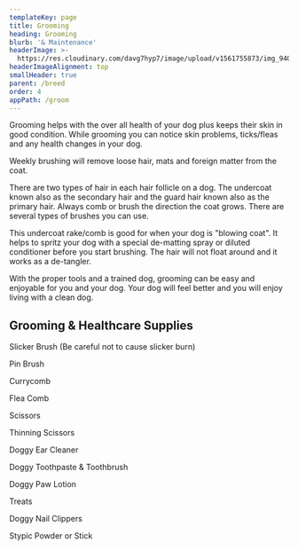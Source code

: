 ```yaml
---
templateKey: page
title: Grooming
heading: Grooming
blurb: '& Maintenance'
headerImage: >-
  https://res.cloudinary.com/davg7hyp7/image/upload/v1561755873/img_9401_x3vgeb.png
headerImageAlignment: top
smallHeader: true
parent: /breed
order: 4
appPath: /groom
---
```


Grooming helps with the over all health of your dog plus keeps their skin in good condition. While grooming you can notice skin problems, ticks/fleas and any health changes in your dog.

Weekly brushing will remove loose hair, mats and foreign matter from the coat.

There are two types of hair in each hair follicle on a dog. The undercoat known also as the secondary hair and the guard hair known also as the primary hair. Always comb or brush the direction the coat grows. There are several types of brushes you can use.

This undercoat rake/comb is good for when your dog is "blowing coat". It helps to spritz your dog with a special de-matting spray or diluted conditioner before you start brushing. The hair will not float around and it works as a de-tangler.

With the proper tools and a trained dog, grooming can be easy and enjoyable for you and your dog. Your dog will feel better and you will enjoy living with a clean dog.

## **Grooming & Healthcare Supplies**

Slicker Brush (Be careful not to cause slicker burn)

Pin Brush

Currycomb

Flea Comb

Scissors

Thinning Scissors

Doggy Ear Cleaner

Doggy Toothpaste & Toothbrush

Doggy Paw Lotion

Treats

Doggy Nail Clippers

Stypic Powder or Stick
